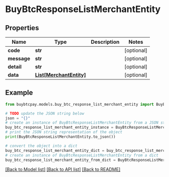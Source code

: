 # BuyBtcResponseListMerchantEntity


## Properties

Name | Type | Description | Notes
------------ | ------------- | ------------- | -------------
**code** | **str** |  | [optional] 
**message** | **str** |  | [optional] 
**detail** | **str** |  | [optional] 
**data** | [**List[MerchantEntity]**](MerchantEntity.md) |  | [optional] 

## Example

```python
from buybtcpay.models.buy_btc_response_list_merchant_entity import BuyBtcResponseListMerchantEntity

# TODO update the JSON string below
json = "{}"
# create an instance of BuyBtcResponseListMerchantEntity from a JSON string
buy_btc_response_list_merchant_entity_instance = BuyBtcResponseListMerchantEntity.from_json(json)
# print the JSON string representation of the object
print(BuyBtcResponseListMerchantEntity.to_json())

# convert the object into a dict
buy_btc_response_list_merchant_entity_dict = buy_btc_response_list_merchant_entity_instance.to_dict()
# create an instance of BuyBtcResponseListMerchantEntity from a dict
buy_btc_response_list_merchant_entity_from_dict = BuyBtcResponseListMerchantEntity.from_dict(buy_btc_response_list_merchant_entity_dict)
```
[[Back to Model list]](../README.md#documentation-for-models) [[Back to API list]](../README.md#documentation-for-api-endpoints) [[Back to README]](../README.md)


